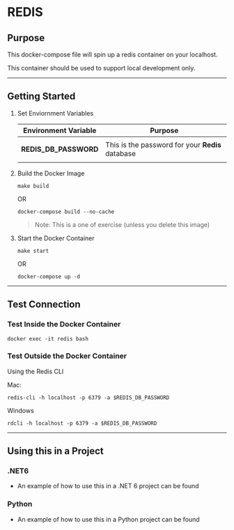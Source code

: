 # REDIS

## Purpose 

This docker-compose file will spin up a redis container on your localhost. 

This container should be used to support local development only.

---
## Getting Started

1. Set Enviornment Variables 

    | **Environment Variable**   |  **Purpose**                                         |
    | ---------------------------| -----------------------------------------------------|
    |                            |                                                      | 
    | __REDIS_DB_PASSWORD__      | This is the password for your __Redis__ database     |
    |                            |                                                      |


2. Build the Docker Image 
    ```
    make build 
    ```
    OR
    ```
    docker-compose build --no-cache
    ```
    > Note: This is a one of exercise (unless you delete this image)


3. Start the Docker Container 
    ```
    make start
    ```
    OR
    ```
    docker-compose up -d
    ```

---

## Test Connection



### Test Inside the Docker Container
```
docker exec -it redis bash 
```


### Test Outside the Docker Container

Using the Redis CLI 

Mac:

    redis-cli -h localhost -p 6379 -a $REDIS_DB_PASSWORD

Windows

    rdcli -h localhost -p 6379 -a $REDIS_DB_PASSWORD

---
## Using this in a Project

### .NET6

- An example of how to use this in a .NET 6 project can be found 


### Python

- An example of how to use this in a Python project can be found 
  